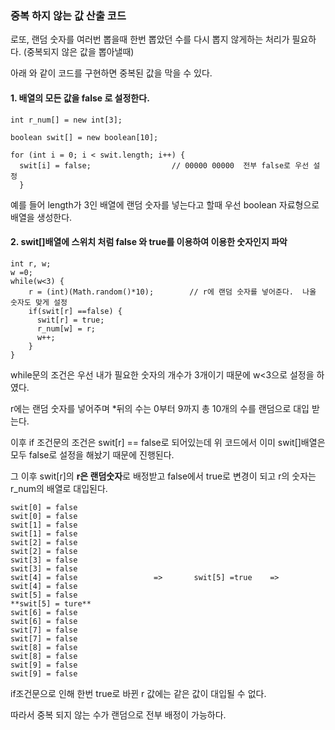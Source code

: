 ### 중복 하지 않는 값 산출 코드

로또, 랜덤 숫자를 여러번 뽑을때 한번 뽑았던 수를 다시 뽑지 않게하는 처리가 필요하다.
(중복되지 않은 값을 뽑아낼때)

아래 와 같이 코드를 구현하면 중복된 값을 막을 수 있다.

#### 1. 배열의 모든 값을 false 로 설정한다.
```
int r_num[] = new int[3];

boolean swit[] = new boolean[10];

for (int i = 0; i < swit.length; i++) {
  swit[i] = false;                  // 00000 00000  전부 false로 우선 설정
  }
```
예를 들어 length가 3인 배열에 랜덤 숫자를 넣는다고 할때 우선 boolean 자료형으로 배열을 생성한다.

#### 2. swit[]배열에 스위치 처럼 false 와 true를 이용하여 이용한 숫자인지 파악

```
int r, w; 			
w =0;
while(w<3) {
    r = (int)(Math.random()*10);		// r에 랜덤 숫자를 넣어준다.  나올 숫자도 맞게 설정
    if(swit[r] ==false) {				  
      swit[r] = true;
      r_num[w] = r;				      
      w++;
    }	
}
```
while문의 조건은 우선 내가 필요한 숫자의 개수가 3개이기 때문에 w<3으로 설정을 하였다. 

r에는 랜덤 숫자를 넣어주며 *뒤의 수는 0부터 9까지 총 10개의 수를 랜덤으로 대입 받는다.

이후 if 조건문의 조건은 swit[r] == false로 되어있는데 위 코드에서 이미 swit[]배열은 모두 false로 설정을 해놨기 때문에 진행된다.

그 이후 swit[r]의 **r은 랜덤숫자**로 배정받고 false에서 true로 변경이 되고 r의 숫자는 r_num의 배열로 대입된다.

```
swit[0] = false                                                   swit[0] = false
swit[1] = false                                                   swit[1] = false
swit[2] = false                                                   swit[2] = false
swit[3] = false                                                   swit[3] = false
swit[4] = false                 =>       swit[5] =true    =>      swit[4] = false        
swit[5] = false                                                  **swit[5] = ture**
swit[6] = false                                                   swit[6] = false
swit[7] = false                                                   swit[7] = false
swit[8] = false                                                   swit[8] = false
swit[9] = false                                                   swit[9] = false
```

if조건문으로 인해 한번 true로 바뀐 r 값에는 같은 값이 대입될 수 없다.

따라서 중복 되지 않는 수가 랜덤으로 전부 배정이 가능하다.

